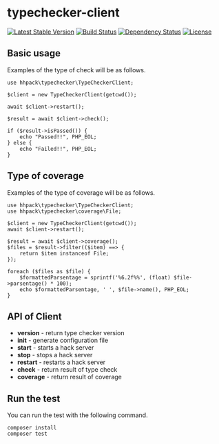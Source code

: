 typechecker-client
======================================

[![Latest Stable Version](https://poser.pugx.org/hhpack/typechecker-client/version)](https://packagist.org/packages/hhpack/typechecker-client)
[![Build Status](https://travis-ci.org/hhpack/typechecker-client.svg?branch=master)](https://travis-ci.org/hhpack/typechecker-client)
[![Dependency Status](https://www.versioneye.com/user/projects/5634664636d0ab0016001f3b/badge.svg?style=flat)](https://www.versioneye.com/user/projects/5634664636d0ab0016001f3b)
[![License](https://poser.pugx.org/hhpack/typechecker-client/license)](https://packagist.org/packages/hhpack/typechecker-client)

Basic usage
--------------------------------------

Examples of the type of check will be as follows.

```hack
use hhpack\typechecker\TypeCheckerClient;

$client = new TypeCheckerClient(getcwd());

await $client->restart();

$result = await $client->check();

if ($result->isPassed()) {
    echo "Passed!!", PHP_EOL;
} else {
    echo "Failed!!", PHP_EOL;
}
```

Type of coverage
--------------------------------------

Examples of the type of coverage will be as follows.

```hack
use hhpack\typechecker\TypeCheckerClient;
use hhpack\typechecker\coverage\File;

$client = new TypeCheckerClient(getcwd());
await $client->restart();

$result = await $client->coverage();
$files = $result->filter(($item) ==> {
    return $item instanceof File;
});

foreach ($files as $file) {
    $formattedParsentage = sprintf('%6.2f%%', (float) $file->parsentage() * 100); 
    echo $formattedParsentage, ' ', $file->name(), PHP_EOL;
}
```

API of Client
--------------------------------------

* **version** - return type checker version  
* **init** - generate configuration file
* **start** - starts a hack server
* **stop** - stops a hack server
* **restart** - restarts a hack server
* **check** - return result of type check
* **coverage** - return result of coverage

Run the test
----------------------------------------

You can run the test with the following command.

	composer install
	composer test
